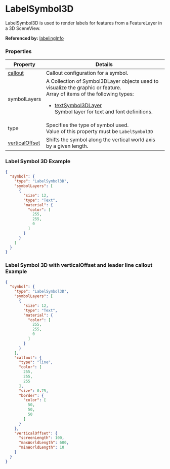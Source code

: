 # LabelSymbol3D

LabelSymbol3D is used to render labels for features from a FeatureLayer in a 3D SceneView.

**Referenced by:** [labelingInfo](labelingInfo.md)

### Properties

| Property | Details
| --- | ---
| [callout](callout.md) | Callout configuration for a symbol.
| symbolLayers | A Collection of Symbol3DLayer objects used to visualize the graphic or feature.<br>Array of items of the following types: <ul><li>[textSymbol3DLayer](textSymbol3DLayer.md)<br>Symbol layer for text and font definitions.</li></ul>
| type | Specifies the type of symbol used.<br>Value of this property must be `LabelSymbol3D`
| [verticalOffset](verticalOffset.md) | Shifts the symbol along the vertical world axis by a given length.


### Label Symbol 3D Example

```json
{
  "symbol": {
    "type": "LabelSymbol3D",
    "symbolLayers": [
      {
        "size": 12,
        "type": "Text",
        "material": {
          "color": [
            255,
            255,
            0
          ]
        }
      }
    ]
  }
}
```
### Label Symbol 3D with verticalOffset and leader line callout Example

```json
{
  "symbol": {
    "type": "LabelSymbol3D",
    "symbolLayers": [
      {
        "size": 12,
        "type": "Text",
        "material": {
          "color": [
            255,
            255,
            0
          ]
        }
      }
    ],
    "callout": {
      "type": "line",
      "color": [
        255,
        255,
        255
      ],
      "size": 0.75,
      "border": {
        "color": [
          50,
          50,
          50
        ]
      }
    },
    "verticalOffset": {
      "screenLength": 100,
      "maxWorldLength": 600,
      "minWorldLength": 10
    }
  }
}
```

